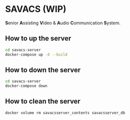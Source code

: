 # SAVACS (WIP)

**S**enior **A**ssisting **V**ideo &amp; **A**udio **C**ommunication **S**ystem.


## How to up the server

```bash
cd savacs-server
docker-compose up -d --build
```

## How to down the server

```bash
cd savacs-server
docker-compose down
```

## How to clean the server

```bash
docker volume rm savacsserver_contents savacsserver_db
```

